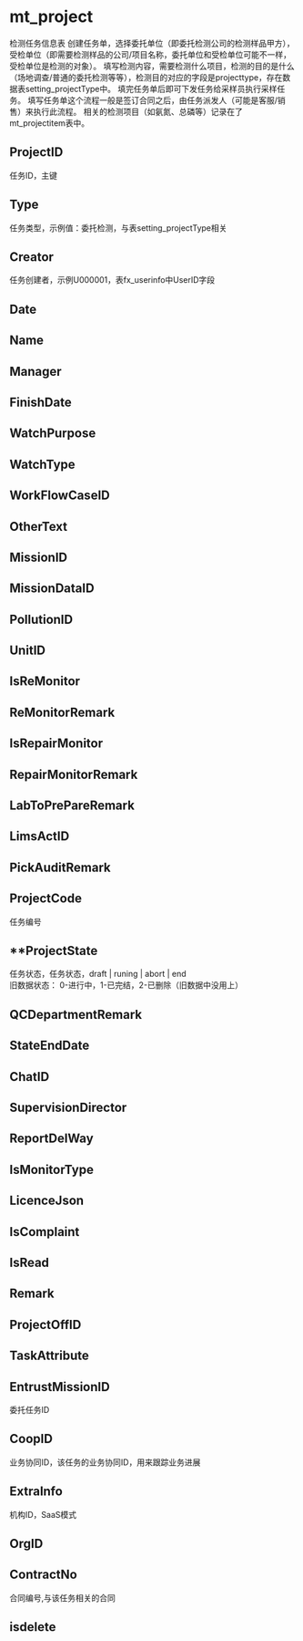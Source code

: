 # mt_project
检测任务信息表
创建任务单，选择委托单位（即委托检测公司的检测样品甲方），受检单位（即需要检测样品的公司/项目名称，委托单位和受检单位可能不一样，受检单位是检测的对象）。
填写检测内容，需要检测什么项目，检测的目的是什么（场地调查/普通的委托检测等等），检测目的对应的字段是projecttype，存在数据表setting_projectType中。
填完任务单后即可下发任务给采样员执行采样任务。
填写任务单这个流程一般是签订合同之后，由任务派发人（可能是客服/销售）来执行此流程。
相关的检测项目（如氨氮、总磷等）记录在了mt_projectitem表中。

## ProjectID
任务ID，主键
## Type
任务类型，示例值：委托检测，与表setting_projectType相关
## Creator
任务创建者，示例U000001，表fx_userinfo中UserID字段
## Date

## Name
## Manager
## FinishDate
## WatchPurpose
## WatchType
## WorkFlowCaseID
## OtherText
## MissionID
## MissionDataID
## PollutionID
## UnitID
## IsReMonitor
## ReMonitorRemark
## IsRepairMonitor
## RepairMonitorRemark
## LabToPrePareRemark
## LimsActID
## PickAuditRemark
## ProjectCode
任务编号
## \*\*ProjectState
任务状态，任务状态，draft | runing | abort | end    
旧数据状态：
0-进行中，1-已完结，2-已删除（旧数据中没用上）
## QCDepartmentRemark
## StateEndDate
## ChatID
## SupervisionDirector
## ReportDelWay
## IsMonitorType
## LicenceJson
## IsComplaint
## IsRead
## Remark
## ProjectOffID
## TaskAttribute
## EntrustMissionID
委托任务ID
## CoopID
业务协同ID，该任务的业务协同ID，用来跟踪业务进展
## ExtraInfo
机构ID，SaaS模式
## OrgID
## ContractNo
合同编号,与该任务相关的合同

## isdelete
